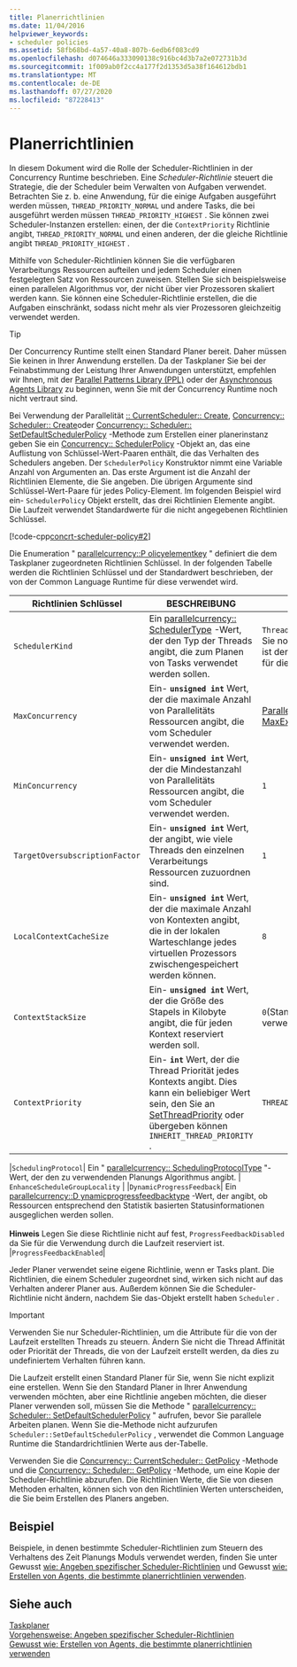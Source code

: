 ```yaml
---
title: Planerrichtlinien
ms.date: 11/04/2016
helpviewer_keywords:
- scheduler policies
ms.assetid: 58fb68bd-4a57-40a8-807b-6edb6f083cd9
ms.openlocfilehash: d074646a333090138c916bc4d3b7a2e072731b3d
ms.sourcegitcommit: 1f009ab0f2cc4a177f2d1353d5a38f164612bdb1
ms.translationtype: MT
ms.contentlocale: de-DE
ms.lasthandoff: 07/27/2020
ms.locfileid: "87228413"
---
```

# <a name="scheduler-policies"></a>Planerrichtlinien

In diesem Dokument wird die Rolle der Scheduler-Richtlinien in der Concurrency Runtime beschrieben. Eine *Scheduler-Richtlinie* steuert die Strategie, die der Scheduler beim Verwalten von Aufgaben verwendet. Betrachten Sie z. b. eine Anwendung, für die einige Aufgaben ausgeführt werden müssen, `THREAD_PRIORITY_NORMAL` und andere Tasks, die bei ausgeführt werden müssen `THREAD_PRIORITY_HIGHEST` .  Sie können zwei Scheduler-Instanzen erstellen: einen, der die `ContextPriority` Richtlinie angibt, `THREAD_PRIORITY_NORMAL` und einen anderen, der die gleiche Richtlinie angibt `THREAD_PRIORITY_HIGHEST` .

Mithilfe von Scheduler-Richtlinien können Sie die verfügbaren Verarbeitungs Ressourcen aufteilen und jedem Scheduler einen festgelegten Satz von Ressourcen zuweisen. Stellen Sie sich beispielsweise einen parallelen Algorithmus vor, der nicht über vier Prozessoren skaliert werden kann. Sie können eine Scheduler-Richtlinie erstellen, die die Aufgaben einschränkt, sodass nicht mehr als vier Prozessoren gleichzeitig verwendet werden.

> [!TIP]
> Der Concurrency Runtime stellt einen Standard Planer bereit. Daher müssen Sie keinen in Ihrer Anwendung erstellen. Da der Taskplaner Sie bei der Feinabstimmung der Leistung Ihrer Anwendungen unterstützt, empfehlen wir Ihnen, mit der [Parallel Patterns Library (PPL)](../../parallel/concrt/parallel-patterns-library-ppl.md) oder der [Asynchronous Agents Library](../../parallel/concrt/asynchronous-agents-library.md) zu beginnen, wenn Sie mit der Concurrency Runtime noch nicht vertraut sind.

Bei Verwendung der Parallelität [:: CurrentScheduler:: Create](reference/currentscheduler-class.md#create), [Concurrency:: Scheduler:: Create](reference/scheduler-class.md#create)oder [Concurrency:: Scheduler:: SetDefaultSchedulerPolicy](reference/scheduler-class.md#setdefaultschedulerpolicy) -Methode zum Erstellen einer planerinstanz geben Sie ein [Concurrency:: SchedulerPolicy](../../parallel/concrt/reference/schedulerpolicy-class.md) -Objekt an, das eine Auflistung von Schlüssel-Wert-Paaren enthält, die das Verhalten des Schedulers angeben. Der `SchedulerPolicy` Konstruktor nimmt eine Variable Anzahl von Argumenten an. Das erste Argument ist die Anzahl der Richtlinien Elemente, die Sie angeben. Die übrigen Argumente sind Schlüssel-Wert-Paare für jedes Policy-Element. Im folgenden Beispiel wird ein- `SchedulerPolicy` Objekt erstellt, das drei Richtlinien Elemente angibt. Die Laufzeit verwendet Standardwerte für die nicht angegebenen Richtlinien Schlüssel.

[!code-cpp[concrt-scheduler-policy#2](../../parallel/concrt/codesnippet/cpp/scheduler-policies_1.cpp)]

Die Enumeration " [parallelcurrency::P olicyelementkey](reference/concurrency-namespace-enums.md#policyelementkey) " definiert die dem Taskplaner zugeordneten Richtlinien Schlüssel. In der folgenden Tabelle werden die Richtlinien Schlüssel und der Standardwert beschrieben, der von der Common Language Runtime für diese verwendet wird.

|Richtlinien Schlüssel|BESCHREIBUNG|Standardwert|
|----------------|-----------------|-------------------|
|`SchedulerKind`|Ein [parallelcurrency:: SchedulerType](reference/concurrency-namespace-enums.md#schedulertype) -Wert, der den Typ der Threads angibt, die zum Planen von Tasks verwendet werden sollen.|`ThreadScheduler`(verwenden Sie normale Threads). Dies ist der einzige gültige Wert für diesen Schlüssel.|
|`MaxConcurrency`|Ein- **`unsigned int`** Wert, der die maximale Anzahl von Parallelitäts Ressourcen angibt, die vom Scheduler verwendet werden.|[Parallelität:: MaxExecutionResources](reference/concurrency-namespace-constants1.md#maxexecutionresources)|
|`MinConcurrency`|Ein- **`unsigned int`** Wert, der die Mindestanzahl von Parallelitäts Ressourcen angibt, die vom Scheduler verwendet werden.|`1`|
|`TargetOversubscriptionFactor`|Ein- **`unsigned int`** Wert, der angibt, wie viele Threads den einzelnen Verarbeitungs Ressourcen zuzuordnen sind.|`1`|
|`LocalContextCacheSize`|Ein- **`unsigned int`** Wert, der die maximale Anzahl von Kontexten angibt, die in der lokalen Warteschlange jedes virtuellen Prozessors zwischengespeichert werden können.|`8`|
|`ContextStackSize`|Ein- **`unsigned int`** Wert, der die Größe des Stapels in Kilobyte angibt, die für jeden Kontext reserviert werden soll.|`0`(Standard Stapelgröße verwenden)|
|`ContextPriority`|Ein- **`int`** Wert, der die Thread Priorität jedes Kontexts angibt. Dies kann ein beliebiger Wert sein, den Sie an [SetThreadPriority](/windows/win32/api/processthreadsapi/nf-processthreadsapi-setthreadpriority) oder übergeben können `INHERIT_THREAD_PRIORITY` .|`THREAD_PRIORITY_NORMAL`|

|`SchedulingProtocol`| Ein " [parallelcurrency:: SchedulingProtocolType](reference/concurrency-namespace-enums.md#schedulingprotocoltype) "-Wert, der den zu verwendenden Planungs Algorithmus angibt. | `EnhanceScheduleGroupLocality` | |`DynamicProgressFeedback`| Ein [parallelcurrency::D ynamicprogressfeedbacktype](reference/concurrency-namespace-enums.md#dynamicprogressfeedbacktype) -Wert, der angibt, ob Ressourcen entsprechend den Statistik basierten Statusinformationen ausgeglichen werden sollen.<br /><br /> **Hinweis** Legen Sie diese Richtlinie nicht auf fest, `ProgressFeedbackDisabled` da Sie für die Verwendung durch die Laufzeit reserviert ist. |`ProgressFeedbackEnabled`|

Jeder Planer verwendet seine eigene Richtlinie, wenn er Tasks plant. Die Richtlinien, die einem Scheduler zugeordnet sind, wirken sich nicht auf das Verhalten anderer Planer aus. Außerdem können Sie die Scheduler-Richtlinie nicht ändern, nachdem Sie das-Objekt erstellt haben `Scheduler` .

> [!IMPORTANT]
> Verwenden Sie nur Scheduler-Richtlinien, um die Attribute für die von der Laufzeit erstellten Threads zu steuern. Ändern Sie nicht die Thread Affinität oder Priorität der Threads, die von der Laufzeit erstellt werden, da dies zu undefiniertem Verhalten führen kann.

Die Laufzeit erstellt einen Standard Planer für Sie, wenn Sie nicht explizit eine erstellen. Wenn Sie den Standard Planer in Ihrer Anwendung verwenden möchten, aber eine Richtlinie angeben möchten, die dieser Planer verwenden soll, müssen Sie die Methode " [parallelcurrency:: Scheduler:: SetDefaultSchedulerPolicy](reference/scheduler-class.md#setdefaultschedulerpolicy) " aufrufen, bevor Sie parallele Arbeiten planen. Wenn Sie die-Methode nicht aufzurufen `Scheduler::SetDefaultSchedulerPolicy` , verwendet die Common Language Runtime die Standardrichtlinien Werte aus der-Tabelle.

Verwenden Sie die [Concurrency:: CurrentScheduler:: GetPolicy](reference/currentscheduler-class.md#getpolicy) -Methode und die [Concurrency:: Scheduler:: GetPolicy](reference/scheduler-class.md#getpolicy) -Methode, um eine Kopie der Scheduler-Richtlinie abzurufen. Die Richtlinien Werte, die Sie von diesen Methoden erhalten, können sich von den Richtlinien Werten unterscheiden, die Sie beim Erstellen des Planers angeben.

## <a name="example"></a>Beispiel

Beispiele, in denen bestimmte Scheduler-Richtlinien zum Steuern des Verhaltens des Zeit Planungs Moduls verwendet werden, finden Sie unter Gewusst [wie: Angeben spezifischer Scheduler-Richtlinien](../../parallel/concrt/how-to-specify-specific-scheduler-policies.md) und Gewusst [wie: Erstellen von Agents, die bestimmte planerrichtlinien verwenden](../../parallel/concrt/how-to-create-agents-that-use-specific-scheduler-policies.md).

## <a name="see-also"></a>Siehe auch

[Taskplaner](../../parallel/concrt/task-scheduler-concurrency-runtime.md)<br/>
[Vorgehensweise: Angeben spezifischer Scheduler-Richtlinien](../../parallel/concrt/how-to-specify-specific-scheduler-policies.md)<br/>
[Gewusst wie: Erstellen von Agents, die bestimmte planerrichtlinien verwenden](../../parallel/concrt/how-to-create-agents-that-use-specific-scheduler-policies.md)
